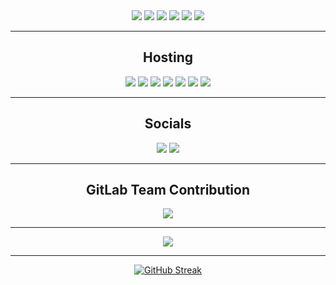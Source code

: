<div align="center">
   <img src="https://img.shields.io/badge/svelte-%23f1413d.svg?style=for-the-badge&logo=svelte&logoColor=white" />
   <img src="https://img.shields.io/badge/typescript-%233178C6?style=for-the-badge&logo=typescript&logoColor=white" />
   <img src="https://img.shields.io/badge/tailwindcss-%2338B2AC.svg?style=for-the-badge&logo=tailwind-css&logoColor=white" />
   <img src="https://img.shields.io/badge/SASS-hotpink.svg?style=for-the-badge&logo=SASS&logoColor=white" />
   <img src="https://img.shields.io/badge/Prisma-3982CE?style=for-the-badge&logo=Prisma&logoColor=white" />
   <img src="https://img.shields.io/badge/gitlab-%23181717.svg?style=for-the-badge&logo=gitlab&logoColor=white" />
</div>

<hr>

<div align="center">
   <h2>Hosting</h2>
   <img src="https://img.shields.io/badge/Cloudflare-F38020?style=for-the-badge&logo=Cloudflare&logoColor=white" />
   <img src="https://img.shields.io/badge/DigitalOcean-%230167ff.svg?style=for-the-badge&logo=digitalOcean&logoColor=white" />
   <img src="https://img.shields.io/badge/linode-00A95C?style=for-the-badge&logo=linode&logoColor=white" />
   <img src="https://img.shields.io/badge/heroku-%23430098.svg?style=for-the-badge&logo=heroku&logoColor=white" />
   <img src="https://img.shields.io/badge/netlify-%23000000.svg?style=for-the-badge&logo=netlify&logoColor=#00C7B7" />
   <img src="https://img.shields.io/badge/vercel-%23000000.svg?style=for-the-badge&logo=vercel&logoColor=white" />
   <img src="https://img.shields.io/badge/Vultr-007BFC.svg?style=for-the-badge&logo=vultr" />
</div>

<hr>

<div align="center">
   <h2>Socials</h2>
   <a href="https://discord.com/users/605830269395533845"><img src="https://img.shields.io/badge/discord-%235865F2?style=for-the-badge&logo=discord&logoColor=white" /></a>
   <a href="mailto:hello@nomocode.io"><img src="https://img.shields.io/badge/email-%23EA4335?style=for-the-badge&logo=gmail&logoColor=white"></a>
</div>

<hr>

<div align="center">
   <h2>GitLab Team Contribution</h2>
   <img src="https://github.com/NomoCode/NomoCode/assets/58144032/669e1990-4d33-461c-aa6e-355b0cdbddf5"/>
</div>

<hr>

<div align="center">
   <img src="https://github-readme-stats.vercel.app/api/top-langs/?username=nomocode&layout=compact&theme=dark)"/>
</div>

<hr>

<div align="center">
   <a href="https://git.io/streak-stats"><img src="https://streak-stats.demolab.com?user=NomoCode&theme=dark&hide_border=true" alt="GitHub Streak" /></a>
</div>
